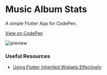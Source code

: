 # Music Album Stats

A simple Flutter App for CodePen.

[View on CodePen](https://codepen.io/mzdm/pen/NWNpzXq)

![preview](https://github.com/mzdm/codepens/blob/master/music_album_stats/img/final.gif?raw=true)

### Useful Resources

- [Using Flutter Inherited Widgets Effectively](https://ericwindmill.com/articles/inherited_widget/)
